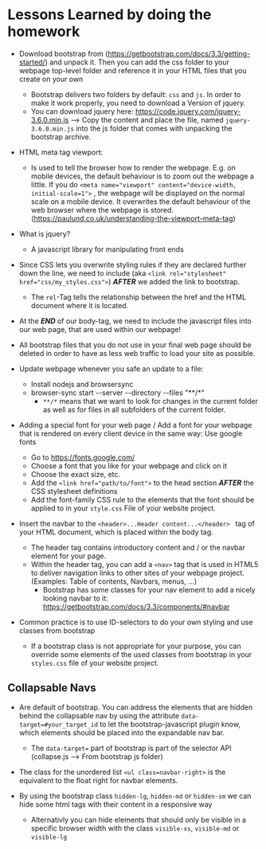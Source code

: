 # Lessons Learned by doing the homework

+ Download bootstrap from (https://getbootstrap.com/docs/3.3/getting-started/) and unpack it. Then you can add the css folder to your webpage top-level folder and reference it in your HTML files that you create on your own
	- Bootstrap delivers two folders by default: `css` and `js`. In order to make it work properly, you need to download a Version of jquery. 
	- You can download jquery here: https://code.jquery.com/jquery-3.6.0.min.js --> Copy the content and place the file, named `jquery-3.6.0.min.js` into the js folder that comes with unpacking the bootstrap archive. 

+ HTML meta tag viewport: 
	- Is used to tell the browser how to render the webpage. E.g. on mobile devices, the default behaviour is to zoom out the webpage a little. If you do 
		```<meta name="viewport" content="device-width, initial-scale=1">```
	  , the webpage will be displayed on the normal scale on a mobile device. It overwrites the default behaviour of the web browser where the webpage is stored. (https://paulund.co.uk/understanding-the-viewport-meta-tag) 

+ What is jquery?
	- A javascript library for manipulating front ends
	
+ Since CSS lets you overwrite styling rules if they are declared further down the line, we need to include (aka ```<link rel="stylesheet" href="css/my_styles.css">```) ***AFTER*** we added the link to bootstrap.
	- The `rel`-Tag tells the relationship between the href and the HTML document where it is located.

+ At the ***END*** of our body-tag, we need to include the javascript files into our web page, that are used within our webpage!

+ All bootstrap files that you do not use in your final web page should be deleted in order to have as less web traffic to load your site as possible. 

+ Update webpage whenever you safe an update to a file: 
	- Install nodejs and browsersync
	- browser-sync start --server --directory --files "**/*"
		- ```**/*``` means that we want to look for changes in the current folder as well as for files in all subfolders of the current folder.
		
+ Adding a special font for your web page / Add a font for your webpage that is rendered on every client device in the same way: Use google fonts
	- Go to https://fonts.google.com/
	- Choose a font that you like for your webpage and click on it
	- Choose the exact size, etc. 
	- Add the `<link href="path/to/font">` to the head section ***AFTER*** the CSS stylesheet definitions
	- Add the font-family CSS rule to the elements that the font should be applied to in your `style.css` File of your website project. 
	
+ Insert the navbar to the `<header>...Header content...</header> ` tag of your HTML document, which is placed within the body tag. 
	- The header tag contains introductory content and / or the navbar element for your page. 
	- Within the header tag, you can add a `<nav>` tag that is used in HTML5 to deliver navigation links to other sites of your webpage project. (Examples: Table of contents, Navbars, menus, ...)
		- Bootstrap has some classes for your nav element to add a nicely looking navbar to it: https://getbootstrap.com/docs/3.3/components/#navbar
		
+ Common practice is to use ID-selectors to do your own styling and use classes from bootstrap
	- If a bootstrap class is not appropriate for your purpose, you can override some elements of the used classes from bootstrap in your `styles.css` file of your website project. 

## Collapsable Navs
+ Are default of bootstrap. You can address the elements that are hidden behind the collapsable nav by using the attribute `data-target=#your_target_id` to let the bootstrap-javascript plugin know, which elements should be placed into the expandable nav bar. 
	- The `data-target=` part of bootstrap is part of the selector API (collapse.js --> From bootstrap js folder)

+ The class for the unordered list `<ul class=navbar-right>` is the equivalent to the float right for navbar elements. 

+ By using the bootstrap class `hidden-lg`, `hidden-md` or `hidden-sm` we can hide some html tags with their content in a responsive way
	- Alternativly you can hide elements that should only be visible in a specific browser width with the class `visible-xs`, `visible-md` or `visible-lg`
